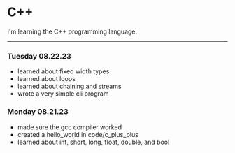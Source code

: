 # C++

I'm learning the C++ programming language.

---

### Tuesday 08.22.23

- learned about fixed width types
- learned about loops
- learned about chaining and streams
- wrote a very simple cli program

### Monday 08.21.23

- made sure the gcc compiler worked
- created a hello_world in code/c_plus_plus
- learned about int, short, long, float, double, and bool

